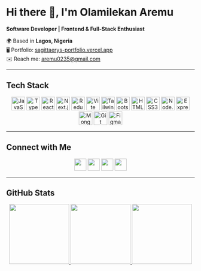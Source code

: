 # Hi there 👋, I'm Olamilekan Aremu  

**Software Developer | Frontend & Full-Stack Enthusiast**  

🌍 Based in **Lagos, Nigeria**  
🖥️ Portfolio: [sagittaerys-portfolio.vercel.app](https://sagittaerys-portfolio.vercel.app)  
✉️ Reach me: [aremu0235@gmail.com](mailto:aremu0235@gmail.com)  

---

## Tech Stack  

<p align="center">
  <a href="https://developer.mozilla.org/en-US/docs/Web/JavaScript"><img src="https://raw.githubusercontent.com/danielcranney/readme-generator/main/public/icons/skills/javascript-colored.svg" width="36" height="36" alt="JavaScript" /></a>
  <a href="https://www.typescriptlang.org/"><img src="https://raw.githubusercontent.com/danielcranney/readme-generator/main/public/icons/skills/typescript-colored.svg" width="36" height="36" alt="TypeScript" /></a>
  <a href="https://react.dev/"><img src="https://raw.githubusercontent.com/danielcranney/readme-generator/main/public/icons/skills/react-colored.svg" width="36" height="36" alt="React" /></a>
  <a href="https://nextjs.org/"><img src="https://raw.githubusercontent.com/danielcranney/readme-generator/main/public/icons/skills/nextjs-colored.svg" width="36" height="36" alt="Next.js" /></a>
  <a href="https://redux.js.org/"><img src="https://raw.githubusercontent.com/danielcranney/readme-generator/main/public/icons/skills/redux-colored.svg" width="36" height="36" alt="Redux" /></a>
  <a href="https://vitejs.dev/"><img src="https://raw.githubusercontent.com/danielcranney/readme-generator/main/public/icons/skills/vite-colored.svg" width="36" height="36" alt="Vite" /></a>
  <a href="https://tailwindcss.com/"><img src="https://raw.githubusercontent.com/danielcranney/readme-generator/main/public/icons/skills/tailwindcss-colored.svg" width="36" height="36" alt="TailwindCSS" /></a>
  <a href="https://getbootstrap.com/"><img src="https://raw.githubusercontent.com/danielcranney/readme-generator/main/public/icons/skills/bootstrap-colored.svg" width="36" height="36" alt="Bootstrap" /></a>
  <a href="https://developer.mozilla.org/en-US/docs/Glossary/HTML5"><img src="https://raw.githubusercontent.com/danielcranney/readme-generator/main/public/icons/skills/html5-colored.svg" width="36" height="36" alt="HTML5" /></a>
  <a href="https://www.w3.org/TR/CSS/#css"><img src="https://raw.githubusercontent.com/danielcranney/readme-generator/main/public/icons/skills/css3-colored.svg" width="36" height="36" alt="CSS3" /></a>
  <a href="https://nodejs.org/"><img src="https://raw.githubusercontent.com/danielcranney/readme-generator/main/public/icons/skills/nodejs-colored.svg" width="36" height="36" alt="Node.js" /></a>
  <a href="https://expressjs.com/"><img src="https://raw.githubusercontent.com/danielcranney/readme-generator/main/public/icons/skills/express-colored.svg" width="36" height="36" alt="Express" /></a>
  <a href="https://www.mongodb.com/"><img src="https://raw.githubusercontent.com/danielcranney/readme-generator/main/public/icons/skills/mongodb-colored.svg" width="36" height="36" alt="MongoDB" /></a>
  <a href="https://git-scm.com/"><img src="https://raw.githubusercontent.com/danielcranney/readme-generator/main/public/icons/skills/git-colored.svg" width="36" height="36" alt="Git" /></a>
  <a href="https://figma.com/"><img src="https://raw.githubusercontent.com/danielcranney/readme-generator/main/public/icons/skills/figma-colored.svg" width="36" height="36" alt="Figma" /></a>
</p>  

---

## Connect with Me  

<p align="center">
  <a href="https://github.com/Sagittaerys"><img src="https://raw.githubusercontent.com/danielcranney/readme-generator/main/public/icons/socials/github.svg" width="32" /></a>
  <a href="https://www.linkedin.com/in/olamilekan-aremu-a15651236/"><img src="https://raw.githubusercontent.com/danielcranney/readme-generator/main/public/icons/socials/linkedin.svg" width="32" /></a>
  <a href="https://x.com/sagittaric"><img src="https://raw.githubusercontent.com/danielcranney/readme-generator/main/public/icons/socials/twitter.svg" width="32" /></a>
  <a href="https://instagram.com/sagittaerys_"><img src="https://raw.githubusercontent.com/danielcranney/readme-generator/main/public/icons/socials/instagram.svg" width="32" /></a>
 
</p>  

---

## GitHub Stats  
<p align="center">
<a href="https://github.com/Sagittaerys">
  <img src="https://github-readme-stats.vercel.app/api?username=Sagittaerys&show_icons=true&theme=tokyonight&hide_border=true" height="160" />
</a>
<a href="https://github.com/Sagittaerys">
  <img src="https://github-readme-streak-stats.herokuapp.com?user=Sagittaerys&theme=tokyonight&hide_border=true" height="160" />
</a>  
<a href="https://github.com/Sagittaerys">
  <img src="https://github-readme-stats.vercel.app/api/top-langs/?username=Sagittaerys&layout=compact&theme=tokyonight&hide_border=true" height="160" />
</a>
</p>
